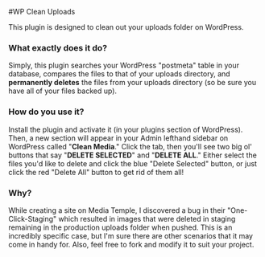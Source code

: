 #WP Clean Uploads

This plugin is designed to clean out your uploads folder on WordPress.

### What exactly does it do?
Simply, this plugin searches your WordPress "postmeta" table in your database, compares the files to that of your uploads directory, and **permanently deletes** the files from your uploads directory (so be sure you have all of your files backed up).

### How do you use it?
Install the plugin and activate it (in your plugins section of WordPress). Then, a new section will appear in your Admin lefthand sidebar on WordPress called "**Clean Media**." Click the tab, then you'll see two big ol' buttons that say "**DELETE SELECTED**" and "**DELETE ALL**." Either select the files you'd like to delete and click the blue "Delete Selected" button, or just click the red "Delete All" button to get rid of them all!

### Why?
While creating a site on Media Temple, I discovered a bug in their "One-Click-Staging" which resulted in images that were deleted in staging remaining in the production uploads folder when pushed. This is an incredibly specific case, but I'm sure there are other scenarios that it may come in handy for. Also, feel free to fork and modify it to suit your project.